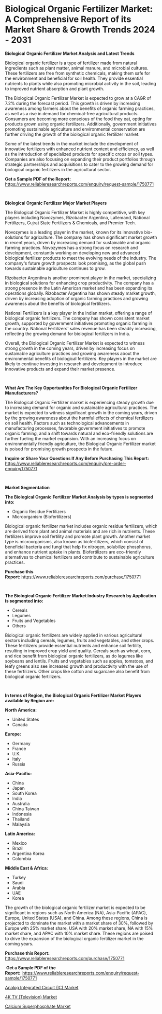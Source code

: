 <p><h1>Biological Organic Fertilizer Market: A Comprehensive Report of its Market Share & Growth Trends 2024 - 2031</h1></p><p><strong>Biological Organic Fertilizer Market Analysis and Latest Trends</strong></p>
<p><p>Biological organic fertilizer is a type of fertilizer made from natural ingredients such as plant matter, animal manure, and microbial cultures. These fertilizers are free from synthetic chemicals, making them safe for the environment and beneficial for soil health. They provide essential nutrients to plants while also promoting microbial activity in the soil, leading to improved nutrient absorption and plant growth.</p><p>The Biological Organic Fertilizer Market is expected to grow at a CAGR of 7.2% during the forecast period. This growth is driven by increasing awareness among farmers about the benefits of organic farming practices, as well as a rise in demand for chemical-free agricultural products. Consumers are becoming more conscious of the food they eat, opting for products grown using organic fertilizers. Additionally, government initiatives promoting sustainable agriculture and environmental conservation are further driving the growth of the biological organic fertilizer market.</p><p>Some of the latest trends in the market include the development of innovative fertilizers with enhanced nutrient content and efficiency, as well as the introduction of specialized products for specific crops or soil types. Companies are also focusing on expanding their product portfolios through strategic partnerships and acquisitions to cater to the growing demand for biological organic fertilizers in the agricultural sector.</p></p>
<p><strong>Get a Sample PDF of the Report:&nbsp;</strong> <a href="https://www.reliableresearchreports.com/enquiry/request-sample/1750771">https://www.reliableresearchreports.com/enquiry/request-sample/1750771</a></p>
<p>&nbsp;</p>
<p><strong>Biological Organic Fertilizer Major Market Players</strong></p>
<p><p>The Biological Organic Fertilizer Market is highly competitive, with key players including Novozymes, Rizobacter Argentina, Lallemand, National Fertilizers, Gujrat State Fertilizers & Chemicals, and Premier Tech.</p><p>Novozymes is a leading player in the market, known for its innovative bio-solutions for agriculture. The company has shown significant market growth in recent years, driven by increasing demand for sustainable and organic farming practices. Novozymes has a strong focus on research and development, constantly working on developing new and advanced biological fertilizer products to meet the evolving needs of the industry. The company's future growth prospects look promising, as the global push towards sustainable agriculture continues to grow.</p><p>Rizobacter Argentina is another prominent player in the market, specializing in biological solutions for enhancing crop productivity. The company has a strong presence in the Latin American market and has been expanding its operations globally. Rizobacter Argentina has shown steady market growth, driven by increasing adoption of organic farming practices and growing awareness about the benefits of biological fertilizers.</p><p>National Fertilizers is a key player in the Indian market, offering a range of biological organic fertilizers. The company has shown consistent market growth, supported by government initiatives promoting organic farming in the country. National Fertilizers' sales revenue has been steadily increasing, reflecting the growing demand for biological fertilizers in India.</p><p>Overall, the Biological Organic Fertilizer Market is expected to witness strong growth in the coming years, driven by increasing focus on sustainable agriculture practices and growing awareness about the environmental benefits of biological fertilizers. Key players in the market are likely to continue investing in research and development to introduce innovative products and expand their market presence.</p></p>
<p>&nbsp;</p>
<p><strong>What Are The Key Opportunities For Biological Organic Fertilizer Manufacturers?</strong></p>
<p><p>The Biological Organic Fertilizer market is experiencing steady growth due to increasing demand for organic and sustainable agricultural practices. The market is expected to witness significant growth in the coming years, driven by the growing awareness about the harmful effects of chemical fertilizers on soil health. Factors such as technological advancements in manufacturing processes, favorable government initiatives to promote organic farming, and a shift towards natural and eco-friendly solutions are further fueling the market expansion. With an increasing focus on environmentally friendly agriculture, the Biological Organic Fertilizer market is poised for promising growth prospects in the future.</p></p>
<p><strong>Inquire or Share Your Questions If Any Before Purchasing This Report:</strong> <a href="https://www.reliableresearchreports.com/enquiry/pre-order-enquiry/1750771">https://www.reliableresearchreports.com/enquiry/pre-order-enquiry/1750771</a></p>
<p>&nbsp;</p>
<p><strong>Market Segmentation</strong></p>
<p><strong>The Biological Organic Fertilizer Market Analysis by types is segmented into:</strong></p>
<p><ul><li>Organic Residue Fertilizers</li><li>Microorganism (Biofertilizers)</li></ul></p>
<p><p>Biological organic fertilizer market includes organic residue fertilizers, which are derived from plant and animal materials and are rich in nutrients. These fertilizers improve soil fertility and promote plant growth. Another market type is microorganisms, also known as biofertilizers, which consist of beneficial bacteria and fungi that help fix nitrogen, solubilize phosphorus, and enhance nutrient uptake in plants. Biofertilizers are eco-friendly alternatives to chemical fertilizers and contribute to sustainable agriculture practices.</p></p>
<p><strong>Purchase this Report:&nbsp;</strong><a href="https://www.reliableresearchreports.com/purchase/1750771">https://www.reliableresearchreports.com/purchase/1750771</a></p>
<p>&nbsp;</p>
<p><strong>The Biological Organic Fertilizer Market Industry Research by Application is segmented into:</strong></p>
<p><ul><li>Cereals</li><li>Legumes</li><li>Fruits and Vegetables</li><li>Others</li></ul></p>
<p><p>Biological organic fertilizers are widely applied in various agricultural sectors including cereals, legumes, fruits and vegetables, and other crops. These fertilizers provide essential nutrients and enhance soil fertility, resulting in improved crop yield and quality. Cereals such as wheat, corn, and rice benefit from biological organic fertilizers, as do legumes like soybeans and lentils. Fruits and vegetables such as apples, tomatoes, and leafy greens also see increased growth and productivity with the use of these fertilizers. Other crops like cotton and sugarcane also benefit from biological organic fertilizers.</p></p>
<p>&nbsp;</p>
<p><strong>In terms of Region, the Biological Organic Fertilizer Market Players available by Region are:</strong></p>
<p>
    <p> <strong> North America: </strong>
        <ul>
            <li>United States</li>
            <li>Canada</li>
        </ul>
        </p> 
    <p> <strong> Europe: </strong>
        <ul>
            <li>Germany</li>
            <li>France</li>
            <li>U.K.</li>
            <li>Italy</li>
            <li>Russia</li>
        </ul>
        </p> 
    <p> <strong> Asia-Pacific: </strong>
        <ul>
            <li>China</li>
            <li>Japan</li>
            <li>South Korea</li>
            <li>India</li>
            <li>Australia</li>
            <li>China Taiwan</li>
            <li>Indonesia</li>
            <li>Thailand</li>
            <li>Malaysia</li>
        </ul>
        </p> 
    <p> <strong> Latin America: </strong>
        <ul>
            <li>Mexico</li>
            <li>Brazil</li>
            <li>Argentina Korea</li>
            <li>Colombia</li>
        </ul>
        </p> 
    <p> <strong> Middle East & Africa: </strong>
        <ul>
            <li>Turkey</li>
            <li>Saudi</li>
            <li>Arabia</li>
            <li>UAE</li>
            <li>Korea</li>
        </ul>
    </p>
    </p>
<p><p>The growth of the biological organic fertilizer market is expected to be significant in regions such as North America (NA), Asia-Pacific (APAC), Europe, United States (USA), and China. Among these regions, China is projected to dominate the market with a market share of 30%, followed by Europe with 25% market share, USA with 20% market share, NA with 15% market share, and APAC with 10% market share. These regions are poised to drive the expansion of the biological organic fertilizer market in the coming years.</p></p>
<p><strong>Purchase this Report: </strong><a href="https://www.reliableresearchreports.com/purchase/1750771">https://www.reliableresearchreports.com/purchase/1750771</a></p>
<p>&nbsp;<strong>Get a Sample PDF of the Report:&nbsp;&nbsp;</strong><a href="https://www.reliableresearchreports.com/enquiry/request-sample/1750771">https://www.reliableresearchreports.com/enquiry/request-sample/1750771</a></p>
<p><strong></strong></p>
<p><p><a href="https://view.publitas.com/reportprime-1/analog-integrated-circuit-ic-market-size-furnishes-valuable-information-encompassing-market-share-market-trends-and-projections-spanning-from-2024-to-2031/">Analog Integrated Circuit (IC) Market</a></p><p><a href="https://view.publitas.com/reportprime-1/insights-into-4k-tv-television-market-size-analysing-market-share-trends-and-growth-from-2024-to-2031/">4K TV (Television) Market</a></p><p><a href="https://github.com/danielneavesallisons03mba/Market-Research-Report-List-1/blob/main/calcium-superphosphate-market.md">Calcium Superphosphate Market</a></p></p>